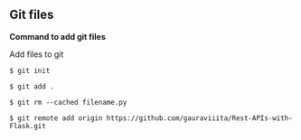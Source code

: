 ## Git files

**Command to add git files**

Add files to git 

```
$ git init

$ git add .

$ git rm --cached filename.py

$ git remote add origin https://github.com/gauraviiita/Rest-APIs-with-Flask.git
```
